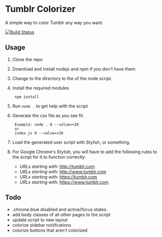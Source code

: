 Tumblr Colorizer
================
A simple way to color Tumblr any way you want.

[![Build Status](https://travis-ci.org/Tylian/tumblr-colorize-node.png)](https://travis-ci.org/Tylian/tumblr-colorize-node)

Usage
-----

1. Clone the repo
2. Download and install nodejs and npm if you don't have them.
3. Change to the directory to the of the node script.
4. Install the required modules
        
		npm install
		
5. Run `node .` to get help with the script
6. Generate the css file as you see fit.

        Example: node . 0 --value=+20
		or
		index.js 0 --value=+20
	
7. Load the generated user script with Stylish, or something.
8. For Google Chrome's Stylish, you will have to add the following rules to the script for it to function correctly:
    * *URLs starting with:* http://tumblr.com
	* *URLs starting with:* http://www.tumblr.com
	* *URLs starting with:* https://tumblr.com
	* *URLs starting with:* https://www.tumblr.com
	
	
Todo
----
 * .chrome.blue disabled and active/focus states.
 * add body classes of all other pages to the script
 * update script to new layout
 * colorize sidebar notiifcations
 * colorize buttons that aren't colorized